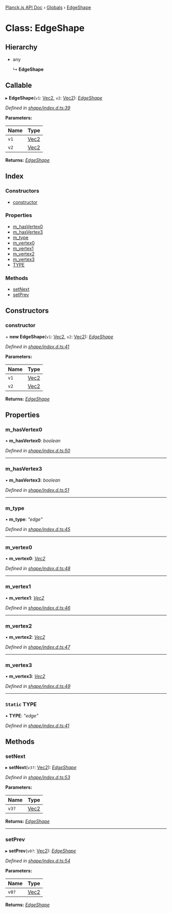 [Planck.js API Doc](../README.md) › [Globals](../globals.md) › [EdgeShape](edgeshape.md)

# Class: EdgeShape

## Hierarchy

* any

  ↳ **EdgeShape**

## Callable

▸ **EdgeShape**(`v1`: [Vec2](vec2.md), `v2`: [Vec2](vec2.md)): *[EdgeShape](edgeshape.md)*

*Defined in [shape/index.d.ts:39](https://github.com/shakiba/planck.js/blob/9a1fbe4/lib/shape/index.d.ts#L39)*

**Parameters:**

Name | Type |
------ | ------ |
`v1` | [Vec2](vec2.md) |
`v2` | [Vec2](vec2.md) |

**Returns:** *[EdgeShape](edgeshape.md)*

## Index

### Constructors

* [constructor](edgeshape.md#constructor)

### Properties

* [m_hasVertex0](edgeshape.md#m_hasvertex0)
* [m_hasVertex3](edgeshape.md#m_hasvertex3)
* [m_type](edgeshape.md#m_type)
* [m_vertex0](edgeshape.md#m_vertex0)
* [m_vertex1](edgeshape.md#m_vertex1)
* [m_vertex2](edgeshape.md#m_vertex2)
* [m_vertex3](edgeshape.md#m_vertex3)
* [TYPE](edgeshape.md#static-type)

### Methods

* [setNext](edgeshape.md#setnext)
* [setPrev](edgeshape.md#setprev)

## Constructors

###  constructor

\+ **new EdgeShape**(`v1`: [Vec2](vec2.md), `v2`: [Vec2](vec2.md)): *[EdgeShape](edgeshape.md)*

*Defined in [shape/index.d.ts:41](https://github.com/shakiba/planck.js/blob/9a1fbe4/lib/shape/index.d.ts#L41)*

**Parameters:**

Name | Type |
------ | ------ |
`v1` | [Vec2](vec2.md) |
`v2` | [Vec2](vec2.md) |

**Returns:** *[EdgeShape](edgeshape.md)*

## Properties

###  m_hasVertex0

• **m_hasVertex0**: *boolean*

*Defined in [shape/index.d.ts:50](https://github.com/shakiba/planck.js/blob/9a1fbe4/lib/shape/index.d.ts#L50)*

___

###  m_hasVertex3

• **m_hasVertex3**: *boolean*

*Defined in [shape/index.d.ts:51](https://github.com/shakiba/planck.js/blob/9a1fbe4/lib/shape/index.d.ts#L51)*

___

###  m_type

• **m_type**: *"edge"*

*Defined in [shape/index.d.ts:45](https://github.com/shakiba/planck.js/blob/9a1fbe4/lib/shape/index.d.ts#L45)*

___

###  m_vertex0

• **m_vertex0**: *[Vec2](vec2.md)*

*Defined in [shape/index.d.ts:48](https://github.com/shakiba/planck.js/blob/9a1fbe4/lib/shape/index.d.ts#L48)*

___

###  m_vertex1

• **m_vertex1**: *[Vec2](vec2.md)*

*Defined in [shape/index.d.ts:46](https://github.com/shakiba/planck.js/blob/9a1fbe4/lib/shape/index.d.ts#L46)*

___

###  m_vertex2

• **m_vertex2**: *[Vec2](vec2.md)*

*Defined in [shape/index.d.ts:47](https://github.com/shakiba/planck.js/blob/9a1fbe4/lib/shape/index.d.ts#L47)*

___

###  m_vertex3

• **m_vertex3**: *[Vec2](vec2.md)*

*Defined in [shape/index.d.ts:49](https://github.com/shakiba/planck.js/blob/9a1fbe4/lib/shape/index.d.ts#L49)*

___

### `Static` TYPE

▪ **TYPE**: *"edge"*

*Defined in [shape/index.d.ts:41](https://github.com/shakiba/planck.js/blob/9a1fbe4/lib/shape/index.d.ts#L41)*

## Methods

###  setNext

▸ **setNext**(`v3?`: [Vec2](vec2.md)): *[EdgeShape](edgeshape.md)*

*Defined in [shape/index.d.ts:53](https://github.com/shakiba/planck.js/blob/9a1fbe4/lib/shape/index.d.ts#L53)*

**Parameters:**

Name | Type |
------ | ------ |
`v3?` | [Vec2](vec2.md) |

**Returns:** *[EdgeShape](edgeshape.md)*

___

###  setPrev

▸ **setPrev**(`v0?`: [Vec2](vec2.md)): *[EdgeShape](edgeshape.md)*

*Defined in [shape/index.d.ts:54](https://github.com/shakiba/planck.js/blob/9a1fbe4/lib/shape/index.d.ts#L54)*

**Parameters:**

Name | Type |
------ | ------ |
`v0?` | [Vec2](vec2.md) |

**Returns:** *[EdgeShape](edgeshape.md)*

